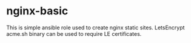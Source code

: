 
# nginx-basic

This is simple ansible role used to create nginx static sites.
LetsEncrypt acme.sh binary can be used to require LE certificates.
